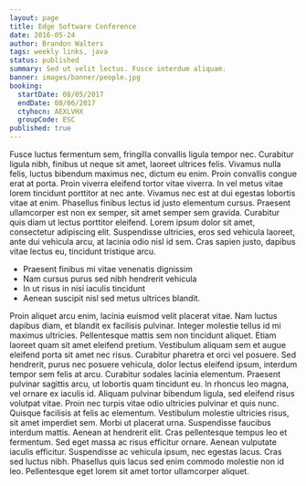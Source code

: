 ```yaml
---
layout: page
title: Edge Software Conference
date: 2016-05-24
author: Brandon Walters
tags: weekly links, java
status: published
summary: Sed ut velit lectus. Fusce interdum aliquam.
banner: images/banner/people.jpg
booking:
  startDate: 08/05/2017
  endDate: 08/06/2017
  ctyhocn: AEXLVHX
  groupCode: ESC
published: true
---
```

Fusce luctus fermentum sem, fringilla convallis ligula tempor nec. Curabitur ligula nibh, finibus ut neque sit amet, laoreet ultrices felis. Vivamus nulla felis, luctus bibendum maximus nec, dictum eu enim. Proin convallis congue erat at porta. Proin viverra eleifend tortor vitae viverra. In vel metus vitae lorem tincidunt porttitor at nec ante. Vivamus nec est at dui egestas lobortis vitae at enim. Phasellus finibus lectus id justo elementum cursus. Praesent ullamcorper est non ex semper, sit amet semper sem gravida. Curabitur quis diam ut lectus porttitor eleifend. Lorem ipsum dolor sit amet, consectetur adipiscing elit. Suspendisse ultricies, eros sed vehicula laoreet, ante dui vehicula arcu, at lacinia odio nisl id sem. Cras sapien justo, dapibus vitae lectus eu, tincidunt tristique arcu.

* Praesent finibus mi vitae venenatis dignissim
* Nam cursus purus sed nibh hendrerit vehicula
* In ut risus in nisi iaculis tincidunt
* Aenean suscipit nisl sed metus ultrices blandit.

Proin aliquet arcu enim, lacinia euismod velit placerat vitae. Nam luctus dapibus diam, et blandit ex facilisis pulvinar. Integer molestie tellus id mi maximus ultricies. Pellentesque mattis sem non tincidunt aliquet. Etiam laoreet quam sit amet eleifend pretium. Vestibulum aliquam sem et augue eleifend porta sit amet nec risus. Curabitur pharetra et orci vel posuere. Sed hendrerit, purus nec posuere vehicula, dolor lectus eleifend ipsum, interdum tempor sem felis at arcu. Curabitur sodales lacinia elementum.
Praesent pulvinar sagittis arcu, ut lobortis quam tincidunt eu. In rhoncus leo magna, vel ornare ex iaculis id. Aliquam pulvinar bibendum ligula, sed eleifend risus volutpat vitae. Proin nec turpis vitae odio ultricies pulvinar et quis nunc. Quisque facilisis at felis ac elementum. Vestibulum molestie ultricies risus, sit amet imperdiet sem. Morbi ut placerat urna. Suspendisse faucibus interdum mattis. Aenean at hendrerit elit. Cras pellentesque tempus leo et fermentum. Sed eget massa ac risus efficitur ornare. Aenean vulputate iaculis efficitur. Suspendisse ac vehicula ipsum, nec egestas lacus. Cras sed luctus nibh. Phasellus quis lacus sed enim commodo molestie non id leo. Pellentesque eget lorem sit amet tortor ullamcorper aliquet.
